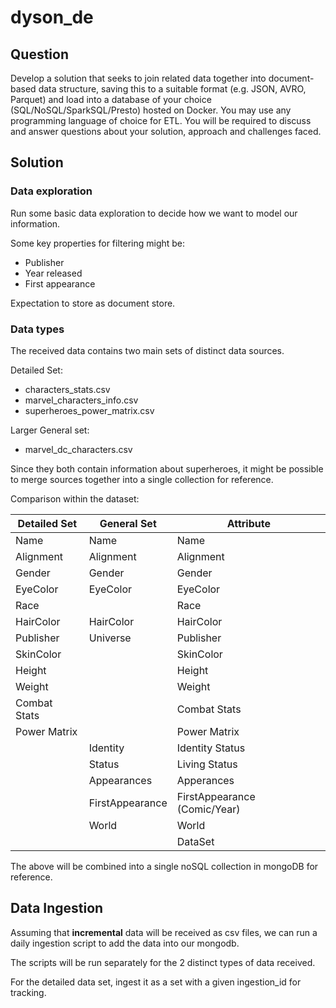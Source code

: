# dyson_de

## Question

Develop a solution that seeks to join related data together into document-based data structure, saving this to a suitable format (e.g. JSON, AVRO, Parquet) and load into a database of your choice (SQL/NoSQL/SparkSQL/Presto) hosted on Docker.  You may use any programming language of choice for ETL. You will be required to discuss and answer questions about your solution, approach and challenges faced.

## Solution

### Data exploration

Run some basic data exploration to decide how we want to model our information. 

Some key properties for filtering might be:
- Publisher
- Year released
- First appearance

Expectation to store as document store.

### Data types

The received data contains two main sets of distinct data sources.

Detailed Set:
- characters_stats.csv
- marvel_characters_info.csv
- superheroes_power_matrix.csv

Larger General set:
- marvel_dc_characters.csv

Since they both contain information about superheroes, it might be possible to merge sources together into a single collection for reference. 

Comparison within the dataset:

| Detailed Set | General Set | Attribute |
|---|---|---|
| Name | Name | Name |
| Alignment | Alignment | Alignment |
| Gender | Gender | Gender |
| EyeColor | EyeColor | EyeColor |
| Race | | Race |
| HairColor | HairColor | HairColor
| Publisher | Universe | Publisher |
| SkinColor | | SkinColor |
| Height |  | Height |
| Weight |  | Weight |
| Combat Stats |  | Combat Stats |
| Power Matrix |  | Power Matrix |
|  | Identity | Identity Status |
|  | Status | Living Status |
|  | Appearances | Apperances |
|  | FirstAppearance | FirstAppearance (Comic/Year) |
|  | World | World |
|  |  | DataSet |

The above will be combined into a single noSQL collection in mongoDB for reference.

## Data Ingestion

Assuming that **incremental** data will be received as csv files, we can run a daily ingestion script to add the data into our mongodb.

The scripts will be run separately for the 2 distinct types of data received.

For the detailed data set, ingest it as a set with a given ingestion_id for tracking.